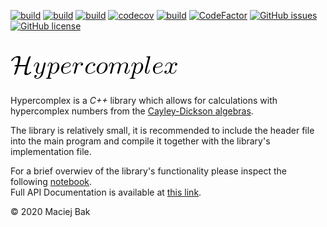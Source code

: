 [![build](https://github.com/AngryMaciek/hypercomplex/workflows/Include/badge.svg?branch=master)](https://github.com/AngryMaciek/hypercomplex/actions?query=workflow%3AInclude)
[![build](https://github.com/AngryMaciek/hypercomplex/workflows/Install/badge.svg?branch=master)](https://github.com/AngryMaciek/hypercomplex/actions?query=workflow%3AInstall)
[![build](https://github.com/AngryMaciek/hypercomplex/workflows/Catch2/badge.svg?branch=master)](https://github.com/AngryMaciek/hypercomplex/actions?query=workflow%3ACatch2)
[![codecov](https://codecov.io/gh/AngryMaciek/hypercomplex/branch/master/graph/badge.svg?token=SSKOK4XR1M)](https://codecov.io/gh/AngryMaciek/hypercomplex)
[![build](https://github.com/AngryMaciek/hypercomplex/workflows/cpplint/badge.svg?branch=master)](https://github.com/AngryMaciek/hypercomplex/actions?query=workflow%3Acpplint)
[![CodeFactor](https://www.codefactor.io/repository/github/angrymaciek/hypercomplex/badge)](https://www.codefactor.io/repository/github/angrymaciek/hypercomplex)
[![GitHub issues](https://img.shields.io/github/issues/AngryMaciek/hypercomplex)](https://github.com/AngryMaciek/hypercomplex/issues)
[![GitHub license](https://img.shields.io/github/license/AngryMaciek/hypercomplex)](https://github.com/AngryMaciek/hypercomplex/blob/master/LICENSE)

# ![Hypercomplex](img/logo.png)

Hypercomplex is a *C++* library which allows for calculations with hypercomplex numbers from the [Cayley-Dickson algebras](https://en.wikipedia.org/wiki/Cayley%E2%80%93Dickson_construction).

The library is relatively small, it is recommended to include the header file into the main program and compile it together with the library's implementation file.

For a brief overwiev of the library's functionality please inspect the following [notebook](./example/example.ipynb).  
Full API Documentation is available at [this link](https://www.youtube.com/watch?v=dQw4w9WgXcQ).

© 2020 Maciej Bak
